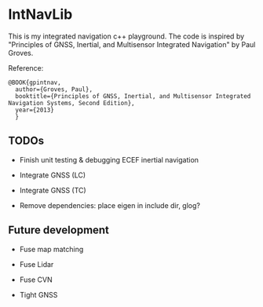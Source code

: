 # IntNavLib

This is my integrated navigation c++ playground.
The code is inspired by "Principles of GNSS, Inertial, and Multisensor Integrated Navigation" by Paul Groves.

Reference: 

```
@BOOK{gpintnav,
  author={Groves, Paul},
  booktitle={Principles of GNSS, Inertial, and Multisensor Integrated Navigation Systems, Second Edition},
  year={2013}
  }
```

## TODOs

- Finish unit testing & debugging ECEF inertial navigation

- Integrate GNSS (LC)

- Integrate GNSS (TC)

- Remove dependencies: place eigen in include dir, glog?

## Future development

- Fuse map matching

- Fuse Lidar

- Fuse CVN

- Tight GNSS